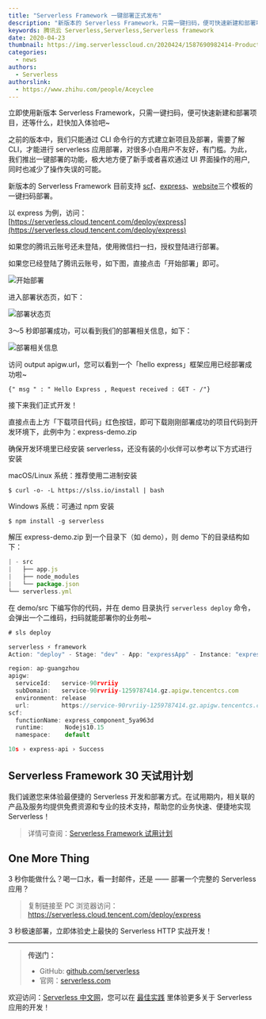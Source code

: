```yaml
---
title: "Serverless Framework 一键部署正式发布"
description: "新版本的 Serverless Framework，只需一键扫码，便可快速新建和部署项目，还等什么，赶快加入体验吧~"
keywords: 腾讯云 Serverless,Serverless,Serverless framework
date: 2020-04-23
thumbnail: https://img.serverlesscloud.cn/2020424/1587690982414-Product%20Release%20%E4%B8%80%E9%94%AE%E9%83%A8%E7%BD%B2.png
categories:
  - news
authors:
  - Serverless
authorslink:
  - https://www.zhihu.com/people/Aceyclee
---
```


立即使用新版本 Serverless Framework，只需一键扫码，便可快速新建和部署项目，还等什么，赶快加入体验吧~

之前的版本中，我们只能通过 CLI 命令行的方式建立新项目及部署，需要了解 CLI，才能进行 serverless 应用部署，对很多小白用户不友好，有门槛。为此，我们推出一键部署的功能，极大地方便了新手或者喜欢通过 UI 界面操作的用户, 同时也减少了操作失误的可能。

新版本的 Serverless Framework 目前支持 [scf](https://serverless.cloud.tencent.com/deploy/scf)、[express](https://serverless.cloud.tencent.com/deploy/express)、[website](https://serverless.cloud.tencent.com/deploy/website)三个模板的一键扫码部署。

以 express 为例，访问：[https://serverless.cloud.tencent.com/deploy/express](https://serverless.cloud.tencent.com/deploy/express)

如果您的腾讯云账号还未登陆，使用微信扫一扫，授权登陆进行部署。

如果您已经登陆了腾讯云账号，如下图，直接点击「开始部署」即可。

![开始部署](https://img.serverlesscloud.cn/tmp/0.png)

进入部署状态页，如下：

![部署状态页](https://img.serverlesscloud.cn/tmp/0-20200427220956610.png)

3～5 秒即部署成功，可以看到我们的部署相关信息，如下：

![部署相关信息](https://img.serverlesscloud.cn/2020424/1587691519975-0.png)

访问 output apigw.url，您可以看到一个「hello express」框架应用已经部署成功啦~

```
{" msg " : " Hello Express , Request received : GET - /"}
```

接下来我们正式开发！

直接点击上方「下载项目代码」红色按钮，即可下载刚刚部署成功的项目代码到开发环境下，此例中为：express-demo.zip

确保开发环境里已经安装 serverless，还没有装的小伙伴可以参考以下方式进行安装

macOS/Linux 系统：推荐使用二进制安装

```
$ curl -o- -L https://slss.io/install | bash
```

Windows 系统：可通过 npm 安装

```
$ npm install -g serverless
```

解压 express-demo.zip 到一个目录下（如 demo），则 demo 下的目录结构如下：

```javascript
| - src
|   ├── app.js
|   ├── node_modules
|   └── package.json
└── serverless.yml
```

在 demo/src 下编写你的代码，并在 demo 目录执行 `serverless deploy` 命令，会弹出一个二维码，扫码就能部署你的业务啦~

```javascript
# sls deploy

serverless ⚡ framework
Action: "deploy" - Stage: "dev" - App: "expressApp" - Instance: "express-api"

region: ap-guangzhou
apigw: 
  serviceId:   service-90rvriiy
  subDomain:   service-90rvriiy-1259787414.gz.apigw.tencentcs.com
  environment: release
  url:         https://service-90rvriiy-1259787414.gz.apigw.tencentcs.com/release/
scf: 
  functionName: express_component_5ya963d
  runtime:      Nodejs10.15
  namespace:    default

10s › express-api › Success
```

## Serverless Framework 30 天试用计划

我们诚邀您来体验最便捷的 Serverless 开发和部署方式。在试用期内，相关联的产品及服务均提供免费资源和专业的技术支持，帮助您的业务快速、便捷地实现 Serverless！

> 详情可查阅：[Serverless Framework 试用计划](https://cloud.tencent.com/document/product/1154/38792)

## One More Thing

<div id='scf-deploy-iframe-or-md'><div><p>3 秒你能做什么？喝一口水，看一封邮件，还是 —— 部署一个完整的 Serverless 应用？</p><blockquote><p>复制链接至 PC 浏览器访问：<a href="https://serverless.cloud.tencent.com/deploy/express">https://serverless.cloud.tencent.com/deploy/express</a></p></blockquote><p>3 秒极速部署，立即体验史上最快的 Serverless HTTP 实战开发！</p></div></div>

---

> **传送门：**
> - GitHub: [github.com/serverless](https://github.com/serverless/serverless/blob/master/README_CN.md) 
> - 官网：[serverless.com](https://serverless.com/)

欢迎访问：[Serverless 中文网](https://serverlesscloud.cn/)，您可以在 [最佳实践](https://serverlesscloud.cn/best-practice) 里体验更多关于 Serverless 应用的开发！

